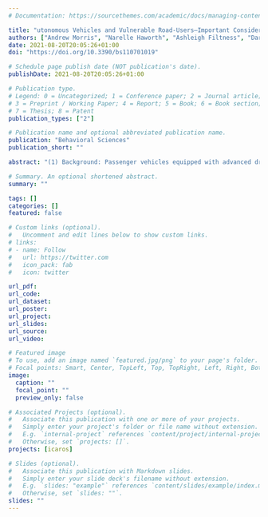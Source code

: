 ```yaml
---
# Documentation: https://sourcethemes.com/academic/docs/managing-content/

title: "utonomous Vehicles and Vulnerable Road-Users—Important Considerations and Requirements Based on Crash Data from Two Countries"
authors: ["Andrew Morris", "Narelle Haworth", "Ashleigh Filtness", "Daryl-Palma Asongu Nguatem", "Laurie Brown", "Andry Rakotonirainy", "Sebastien Glaser"]
date: 2021-08-20T20:05:26+01:00
doi: "https://doi.org/10.3390/bs110701019"

# Schedule page publish date (NOT publication's date).
publishDate: 2021-08-20T20:05:26+01:00

# Publication type.
# Legend: 0 = Uncategorized; 1 = Conference paper; 2 = Journal article;
# 3 = Preprint / Working Paper; 4 = Report; 5 = Book; 6 = Book section;
# 7 = Thesis; 8 = Patent
publication_types: ["2"]

# Publication name and optional abbreviated publication name.
publication: "Behavioral Sciences"
publication_short: ""

abstract: "(1) Background: Passenger vehicles equipped with advanced driver-assistance system (ADAS) functionalities are becoming more prevalent within vehicle fleets. However, the full effects of offering such systems, which may allow for drivers to become less than 100% engaged with the task of driving, may have detrimental impacts on other road-users, particularly vulnerable road-users, for a variety of reasons. (2) Crash data were analysed in two countries (Great Britain and Australia) to examine some challenging traffic scenarios that are prevalent in both countries and represent scenarios in which future connected and autonomous vehicles may be challenged in terms of safe manoeuvring. (3) Road intersections are currently very common locations for vulnerable road-user accidents; traffic flows and road-user behaviours at intersections can be unpredictable, with many vehicles behaving inconsistently (e.g., red-light running and failure to stop or give way), and many vulnerable road-users taking unforeseen risks. (4) Conclusions: The challenges of unpredictable vulnerable road-user behaviour at intersections (including road-users violating traffic or safe-crossing signals, or taking other risks) combined with the lack of knowledge of CAV responses to intersection rules, could be problematic. This could be further compounded by changes to nonverbal communication that currently exist between road-users, which could become more challenging once CAVs become more widespread."

# Summary. An optional shortened abstract.
summary: ""

tags: []
categories: []
featured: false

# Custom links (optional).
#   Uncomment and edit lines below to show custom links.
# links:
# - name: Follow
#   url: https://twitter.com
#   icon_pack: fab
#   icon: twitter

url_pdf:
url_code:
url_dataset:
url_poster:
url_project:
url_slides:
url_source:
url_video:

# Featured image
# To use, add an image named `featured.jpg/png` to your page's folder. 
# Focal points: Smart, Center, TopLeft, Top, TopRight, Left, Right, BottomLeft, Bottom, BottomRight.
image:
  caption: ""
  focal_point: ""
  preview_only: false

# Associated Projects (optional).
#   Associate this publication with one or more of your projects.
#   Simply enter your project's folder or file name without extension.
#   E.g. `internal-project` references `content/project/internal-project/index.md`.
#   Otherwise, set `projects: []`.
projects: [icaros]

# Slides (optional).
#   Associate this publication with Markdown slides.
#   Simply enter your slide deck's filename without extension.
#   E.g. `slides: "example"` references `content/slides/example/index.md`.
#   Otherwise, set `slides: ""`.
slides: ""
---
```

